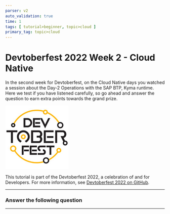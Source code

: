 ```yaml
---
parser: v2
auto_validation: true
time: 1
tags: [ tutorial>beginner, topic>cloud ]
primary_tag: topic>cloud
---
```


# Devtoberfest 2022 Week 2 - Cloud Native
<!-- description --> In the second week for Devtoberfest, on the Cloud Native days you watched a session about the Day-2 Operations with the SAP BTP, Kyma runtime. Here we test if you have listened carefully, so go ahead and answer the question to earn extra points towards the grand prize.

![Devtoberfest](Devtoberfest.jpg)

This tutorial is part of the Devtoberfest 2022, a celebration of and for Developers. For more information, see [Devtoberfest 2022 on GitHub](https://github.com/SAP-samples/devtoberfest-2022).

---

### Answer the following question




---
